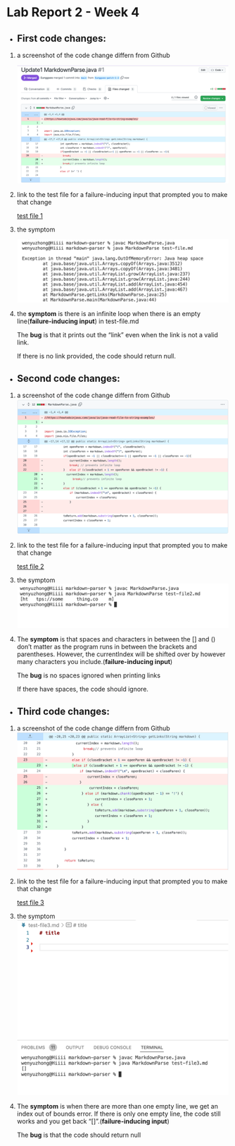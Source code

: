 # Lab Report 2 - Week 4

* ## First code changes:

1.  a screenshot of the code change differn from Github

    ![image1](report201.png)

2. link to the test file for a failure-inducing input that prompted you to make that change
 
   [test file 1](https://github.com/Eunggseo/markdown-parser/blob/main/test-file.md)

3.  the symptom

     ![image2](labreport202.png)

4. the __symptom__ is there is an infinite loop when there is an empty line(__failure-inducing input__) in test-file.md

   The __bug__ is that it prints out the “link” even when the link is not a valid link.

   If there is no link provided, the code should return null. 

* ## Second code changes:

1.  a screenshot of the code change differn from Github
    ![image3](labreport203.png)


2. link to the test file for a failure-inducing input that prompted you to make that change

   [test file 2](https://github.com/Eunggseo/markdown-parser/blob/main/test-file.md)

3.  the symptom
    ![image4](labreport204.png)

4. The __symptom__ is that spaces and characters in between the [] and () don’t matter as the program runs in between the brackets and parentheses. However, the currentIndex will be shifted over by however many characters you include.(__failure-inducing input__) 

   The __bug__ is no spaces ignored when printing links

   If there have spaces, the code should ignore.

* ## Third code changes:

1.  a screenshot of the code change differn from Github
   ![image5](labreport205.png)

2. link to the test file for a failure-inducing input that prompted you to make that change
 
   [test file 3](https://github.com/Eunggseo/markdown-parser/blob/main/test-file3.md)


3. the symptom  
   ![image6](labreport206.png)

4. The __symptom__ is when there are more than one empty line, we get an index out of bounds error. If there is only one empty line, the code still works and you get back “[]”.(__failure-inducing input__) 

   The __bug__ is that the code should return null
  